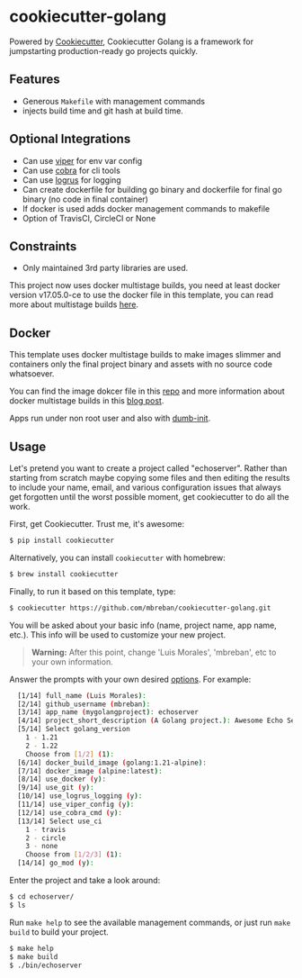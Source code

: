 # cookiecutter-golang

Powered by [Cookiecutter](https://github.com/audreyr/cookiecutter), Cookiecutter Golang is a
framework for jumpstarting production-ready go projects quickly.

## Features

- Generous `Makefile` with management commands
- injects build time and git hash at build time.

## Optional Integrations

- Can use [viper](https://github.com/spf13/viper) for env var config
- Can use [cobra](https://github.com/spf13/cobra) for cli tools
- Can use [logrus](https://github.com/sirupsen/logrus) for logging
- Can create dockerfile for building go binary and dockerfile for final go binary (no code in final
  container)
- If docker is used adds docker management commands to makefile
- Option of TravisCI, CircleCI or None

## Constraints

- Only maintained 3rd party libraries are used.

This project now uses docker multistage builds, you need at least docker version v17.05.0-ce to use
the docker file in this template, you can read more about multistage builds
[here](https://www.critiqus.com/post/multi-stage-docker-builds/).

## Docker

This template uses docker multistage builds to make images slimmer and containers only the final
project binary and assets with no source code whatsoever.

You can find the image dokcer file in this
[repo](https://github.com/lacion/alpine-golang-buildimage) and more information about docker
multistage builds in this [blog post](https://www.critiqus.com/post/multi-stage-docker-builds/).

Apps run under non root user and also with [dumb-init](https://github.com/Yelp/dumb-init).

## Usage

Let's pretend you want to create a project called "echoserver". Rather than starting from scratch
maybe copying some files and then editing the results to include your name, email, and various
configuration issues that always get forgotten until the worst possible moment, get cookiecutter to
do all the work.

First, get Cookiecutter. Trust me, it's awesome:

```sh
$ pip install cookiecutter
```

Alternatively, you can install `cookiecutter` with homebrew:

```sh
$ brew install cookiecutter
```

Finally, to run it based on this template, type:

```sh
$ cookiecutter https://github.com/mbreban/cookiecutter-golang.git
```

You will be asked about your basic info (name, project name, app name, etc.). This info will be used
to customize your new project.

> **Warning:** After this point, change 'Luis Morales', 'mbreban', etc to your own information.

Answer the prompts with your own desired [options](). For example:

```sh
  [1/14] full_name (Luis Morales): 
  [2/14] github_username (mbreban): 
  [3/14] app_name (mygolangproject): echoserver
  [4/14] project_short_description (A Golang project.): Awesome Echo Server
  [5/14] Select golang_version
    1 - 1.21
    2 - 1.22
    Choose from [1/2] (1): 
  [6/14] docker_build_image (golang:1.21-alpine): 
  [7/14] docker_image (alpine:latest): 
  [8/14] use_docker (y): 
  [9/14] use_git (y): 
  [10/14] use_logrus_logging (y): 
  [11/14] use_viper_config (y): 
  [12/14] use_cobra_cmd (y): 
  [13/14] Select use_ci
    1 - travis
    2 - circle
    3 - none
    Choose from [1/2/3] (1): 
  [14/14] go_mod (y): 
```

Enter the project and take a look around:

```sh
$ cd echoserver/
$ ls
```

Run `make help` to see the available management commands, or just run `make build` to build your
project.

```sh
$ make help
$ make build
$ ./bin/echoserver
```
